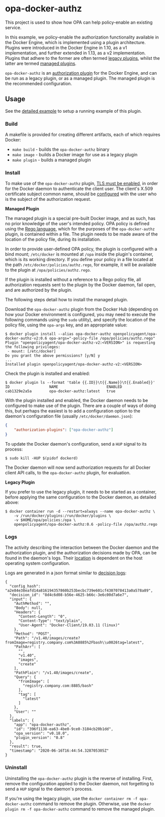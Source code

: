 # opa-docker-authz

This project is used to show how OPA can help policy-enable an existing service.

In this example, we policy-enable the authorization functionality available in the Docker Engine, which is implemented using a plugin architecture. Plugins were introduced in the Docker Engine in 1.10, as a v1 implementation, and further extended in 1.13, as a v2 implementation. Plugins that adhere to the former are often termed [legacy plugins](https://docs.docker.com/engine/extend/legacy_plugins/), whilst the latter are termed [managed plugins](https://docs.docker.com/engine/extend/).

`opa-docker-authz` is an [authorization plugin](https://docs.docker.com/engine/extend/plugins_authorization/) for the Docker Engine, and can be run as a legacy plugin, or as a managed plugin. The managed plugin is the recommended configuration.

## Usage

See the [detailed example](http://www.openpolicyagent.org/docs/docker-authorization.html) to setup a running example of this plugin.

### Build

A makefile is provided for creating different artifacts, each of which requires Docker:

- `make build` - builds the `opa-docker-authz` binary
- `make image` - builds a Docker image for use as a legacy plugin
- `make plugin` - builds a managed plugin

### Install

To make use of the `opa-docker-authz` plugin, [TLS must be enabled](https://docs.docker.com/engine/security/https/), in order for the Docker daemon to authenticate the client user. The client's X.509 certificate subject common name, should be [configured](https://docs.docker.com/engine/extend/plugins_authorization/#default-user-authorization-mechanism) with the user who is the subject of the authorization request.

**Managed Plugin**

The managed plugin is a special pre-built Docker image, and as such, has no prior knowledge of the user's intended policy. OPA policy is defined using the [Rego language](https://www.openpolicyagent.org/docs/language-reference.html), which for the purposes of the `opa-docker-authz` plugin, is contained within a file. The plugin needs to be made aware of the location of the policy file, during its installation.

 In order to provide user-defined OPA policy, the plugin is configured with a bind mount; `/etc/docker` is mounted at `/opa` inside the plugin's container, which is its working directory. If you define your policy in a file located at the path `/etc/docker/policies/authz.rego`, for example, it will be available to the plugin at `/opa/policies/authz.rego`.

If the plugin is installed without a reference to a Rego policy file, all authorization requests sent to the plugin by the Docker daemon, fail open, and are authorized by the plugin.

The following steps detail how to install the managed plugin.

Download the `opa-docker-authz` plugin from the Docker Hub (depending on how your Docker environment is configured, you may need to execute the following commands using the `sudo` utility), and specify the location of the policy file, using the `opa-args` key, and an appropriate value:

```
$ docker plugin install --alias opa-docker-authz openpolicyagent/opa-docker-authz-v2:0.6 opa-args="-policy-file /opa/policies/authz.rego"
Plugin "openpolicyagent/opa-docker-authz-v2:<VERSION>" is requesting the following privileges:
 - mount: [/etc/docker]
Do you grant the above permissions? [y/N] y
...
Installed plugin openpolicyagent/opa-docker-authz-v2:<VERSION>
```

Check the plugin is installed and enabled:

```
$ docker plugin ls --format 'table {{.ID}}\t{{.Name}}\t{{.Enabled}}'
ID                  NAME                      ENABLED
cab1329e2a5a        opa-docker-authz:latest   true
```

With the plugin installed and enabled, the Docker daemon needs to be configured to make use of the plugin. There are a couple of ways of doing this, but perhaps the easiest is to add a configuration option to the daemon's configuration file (usually `/etc/docker/daemon.json`):

```json
{
    "authorization-plugins": ["opa-docker-authz"]
}
```

To update the Docker daemon's configuration, send a `HUP` signal to its process:

```
$ sudo kill -HUP $(pidof dockerd)
```

The Docker daemon will now send authorization requests for all Docker client API calls, to the `opa-docker-authz` plugin, for evaluation.

**Legacy Plugin**

If you prefer to use the legacy plugin, it needs to be started as a container, before applying the same configuration to the Docker daemon, as detailed above:

```
$ docker container run -d --restart=always --name opa-docker-authz \
    -v /run/docker/plugins:/run/docker/plugins \
    -v $HOME/opa/policies:/opa \
    openpolicyagent/opa-docker-authz:0.6 -policy-file /opa/authz.rego
```

### Logs

The activity describing the interaction between the Docker daemon and the authorization plugin, and the authorization decisions made by OPA, can be found in the daemon's logs. Their [location](https://docs.docker.com/config/daemon/#read-the-logs) is dependent on the host operating system configuration.

Logs are generated in a json format similar to [decision logs](https://www.openpolicyagent.org/docs/latest/management/#decision-logs):

```
{
  "config_hash": "a2e84e38eafd14a816194357860b253becbc739e601cf4307078413a0a578a89",
  "decision_id": "8d4c6d08-b56e-4625-b66c-3e6c00d7a6e7",
  "input": {
    "AuthMethod": "",
    "Body": null,
    "Headers": {
      "Content-Length": "0",
      "Content-Type": "text/plain",
      "User-Agent": "Docker-Client/19.03.11 (linux)"
    },
    "Method": "POST",
    "Path": "/v1.40/images/create?fromImage=registry.company.com%3A8885%2Fbash\\u0026tag=latest",
    "PathArr": [
      "",
      "v1.40",
      "images",
      "create"
    ],
    "PathPlain": "/v1.40/images/create",
    "Query": {
      "fromImage": [
        "registry.company.com:8885/bash"
      ],
      "tag": [
        "latest"
      ]
    },
    "User": ""
  },
  "labels": {
    "app": "opa-docker-authz",
    "id": "396f1138-ea63-4be0-9ce0-3184cb20b1dd",
    "opa_version": "v0.18.0",
    "plugin_version": "0.8"
  },
  "result": true,
  "timestamp": "2020-06-16T16:44:54.328705305Z"
}
```

### Uninstall

Uninstalling the `opa-docker-authz` plugin is the reverse of installing. First, remove the configuration applied to the Docker daemon, not forgetting to send a `HUP` signal to the daemon's process.

If you're using the legacy plugin, use the `docker container rm -f opa-docker-authz` command to remove the plugin. Otherwise, use the `docker plugin rm -f opa-docker-authz` command to remove the managed plugin.
